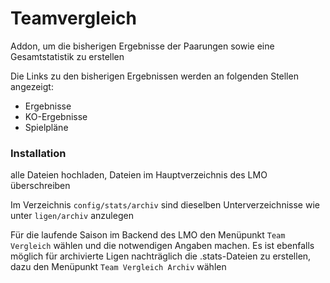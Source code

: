 # Teamvergleich

Addon, um die bisherigen Ergebnisse der Paarungen sowie eine Gesamtstatistik zu erstellen

Die Links zu den bisherigen Ergebnissen werden an folgenden Stellen angezeigt:
- Ergebnisse
- KO-Ergebnisse
- Spielpläne

### Installation

alle Dateien hochladen, Dateien im Hauptverzeichnis des LMO überschreiben

Im Verzeichnis `config/stats/archiv` sind dieselben Unterverzeichnisse wie unter `ligen/archiv` anzulegen

Für die laufende Saison im Backend des LMO den Menüpunkt `Team Vergleich` wählen und die notwendigen Angaben machen.
Es ist ebenfalls möglich für archivierte Ligen nachträglich die .stats-Dateien zu erstellen, dazu den Menüpunkt `Team Vergleich Archiv` wählen
